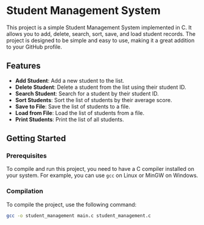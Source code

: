 # Student Management System

This project is a simple Student Management System implemented in C. It allows you to add, delete, search, sort, save, and load student records. The project is designed to be simple and easy to use, making it a great addition to your GitHub profile.

## Features

- **Add Student**: Add a new student to the list.
- **Delete Student**: Delete a student from the list using their student ID.
- **Search Student**: Search for a student by their student ID.
- **Sort Students**: Sort the list of students by their average score.
- **Save to File**: Save the list of students to a file.
- **Load from File**: Load the list of students from a file.
- **Print Students**: Print the list of all students.

## Getting Started

### Prerequisites

To compile and run this project, you need to have a C compiler installed on your system. For example, you can use `gcc` on Linux or MinGW on Windows.

### Compilation

To compile the project, use the following command:

```sh
gcc -o student_management main.c student_management.c
